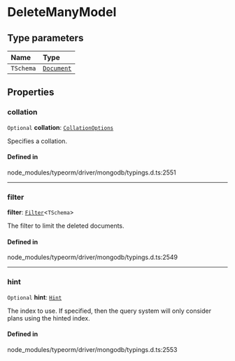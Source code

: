 # DeleteManyModel

## Type parameters

| Name | Type |
| :------ | :------ |
| `TSchema` | [`Document`](Document.md) |

## Properties

### collation

 `Optional` **collation**: [`CollationOptions`](CollationOptions.md)

Specifies a collation.

#### Defined in

node_modules/typeorm/driver/mongodb/typings.d.ts:2551

___

### filter

 **filter**: [`Filter`](../index.md#filter)<`TSchema`\>

The filter to limit the deleted documents.

#### Defined in

node_modules/typeorm/driver/mongodb/typings.d.ts:2549

___

### hint

 `Optional` **hint**: [`Hint`](../index.md#hint)

The index to use. If specified, then the query system will only consider plans using the hinted index.

#### Defined in

node_modules/typeorm/driver/mongodb/typings.d.ts:2553
